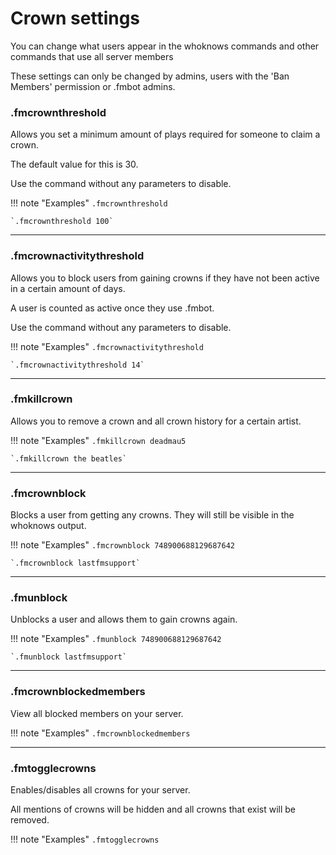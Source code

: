 # Crown settings    

You can change what users appear in the whoknows commands and other commands that use all server members

These settings can only be changed by admins, users with the 'Ban Members' permission or .fmbot admins.


### .fmcrownthreshold

Allows you set a minimum amount of plays required for someone to claim a crown.

The default value for this is 30.

Use the command without any parameters to disable.

!!! note "Examples"
    `.fmcrownthreshold`

    `.fmcrownthreshold 100`

---
### .fmcrownactivitythreshold

Allows you to block users from gaining crowns if they have not been active in a certain amount of days.

A user is counted as active once they use .fmbot.

Use the command without any parameters to disable.

!!! note "Examples"
    `.fmcrownactivitythreshold`

    `.fmcrownactivitythreshold 14`

---
### .fmkillcrown

Allows you to remove a crown and all crown history for a certain artist.

!!! note "Examples"
    `.fmkillcrown deadmau5`

    `.fmkillcrown the beatles`

---
### .fmcrownblock

Blocks a user from getting any crowns. They will still be visible in the whoknows output.

!!! note "Examples"
    `.fmcrownblock 748900688129687642`

    `.fmcrownblock lastfmsupport`

---
### .fmunblock

Unblocks a user and allows them to gain crowns again.

!!! note "Examples"
    `.fmunblock 748900688129687642`

    `.fmunblock lastfmsupport`

---
### .fmcrownblockedmembers

View all blocked members on your server.

!!! note "Examples"
    `.fmcrownblockedmembers`

---
### .fmtogglecrowns

Enables/disables all crowns for your server.

All mentions of crowns will be hidden and all crowns that exist will be removed.

!!! note "Examples"
    `.fmtogglecrowns`
